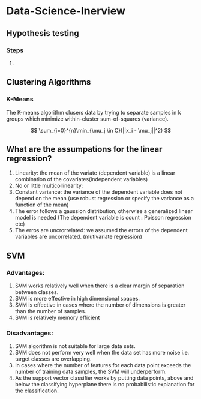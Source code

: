 # Data-Science-Inerview

## Hypothesis testing

### Steps
1. 

## Clustering Algorithms
### K-Means
The K-means algorithm clusers data by trying to separate samples in k groups which minimize within-cluster sum-of-squares (variance).

$$ \sum_{i=0}^{n}\min_{\mu_j \in C}(||x_i - \mu_j||^2) $$

## What are the assumpations for the linear regression?

1. Linearity: the mean of the variate (dependent variable) is a linear combination of the covariates(independent variables)
2. No or little multicollinearity: 
3. Constant variance: the variance of the dependent variable does not depend on the mean (use robust regression or specify the variance as a function of the mean)
4. The error follows a gaussion distribution, otherwise a generalized linear model is needed (The dependent variable is count : Poisson regression etc)
5. The erros are uncrorrelated: we assumed the errors of the dependent variables are uncorrelated. (mutivariate regression)


## SVM
### Advantages:
1. SVM works relatively well when there is a clear margin of separation between classes.
2. SVM is more effective in high dimensional spaces.
3. SVM is effective in cases where the number of dimensions is greater than the number of samples.
4. SVM is relatively memory efficient
### Disadvantages:
1. SVM algorithm is not suitable for large data sets.
2. SVM does not perform very well when the data set has more noise i.e. target classes are overlapping.
3. In cases where the number of features for each data point exceeds the number of training data samples, the SVM will underperform.
4. As the support vector classifier works by putting data points, above and below the classifying hyperplane there is no probabilistic explanation for the classification.
